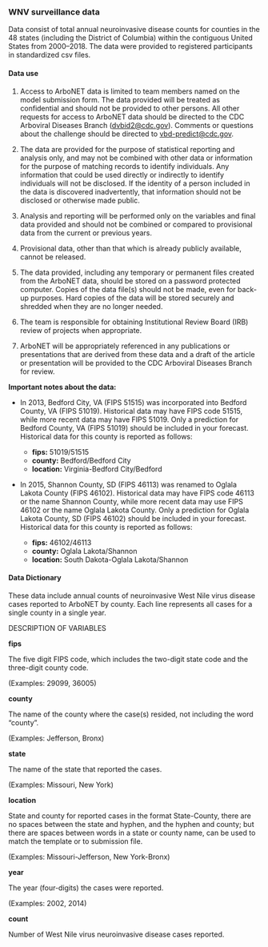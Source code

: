 ### WNV surveillance data

Data consist of total annual neuroinvasive disease counts for counties in the 48 states (including the District of Columbia) within the contiguous United States from 2000–2018. The data were provided to registered participants in standardized csv files.

#### Data use

1. Access to ArboNET data is limited to team members named on the model submission form. The data provided will be treated as confidential and should not be provided to other persons. All other requests for access to ArboNET data should be directed to the CDC Arboviral Diseases Branch (<dvbid2@cdc.gov>). Comments or questions about the challenge should be directed to <vbd-predict@cdc.gov>.

2. The data are provided for the purpose of statistical reporting and analysis only, and may not be combined with other data or information for the purpose of matching records to identify individuals. Any information that could be used directly or indirectly to identify individuals will not be disclosed. If the identity of a person included in the data is discovered inadvertently, that information should not be disclosed or otherwise made public.

3. Analysis and reporting will be performed only on the variables and final data provided and should not be combined or compared to provisional data from the current or previous years.

4. Provisional data, other than that which is already publicly available, cannot be released.

5. The data provided, including any temporary or permanent files created from the ArboNET data, should be stored on a password protected computer. Copies of the data file(s) should not be made, even for back-up purposes. Hard copies of the data will be stored securely and shredded when they are no longer needed.

6. The team is responsible for obtaining Institutional Review Board (IRB) review of projects when appropriate.

7. ArboNET will be appropriately referenced in any publications or presentations that are derived from these data and a draft of the article or presentation will be provided to the CDC Arboviral Diseases Branch for review.


**Important notes about the data:**
+ In 2013, Bedford City, VA (FIPS 51515) was incorporated into Bedford County, VA (FIPS 51019). Historical data may have FIPS code 51515, while more recent data may have FIPS 51019. Only a prediction for Bedford County, VA (FIPS 51019) should be included in your forecast. Historical data for this county is reported as follows: 
	+ **fips:** 51019/51515 
	+ **county:** Bedford/Bedford City
	+ **location:** Virginia-Bedford City/Bedford

+ In 2015, Shannon County, SD (FIPS 46113) was renamed to Oglala Lakota County (FIPS 46102). Historical data may have FIPS code 46113 or the name Shannon County, while more recent data may use FIPS 46102 or the name Oglala Lakota County. Only a prediction for Oglala Lakota County, SD (FIPS 46102) should be included in your forecast. Historical data for this county is reported as follows:
	+  **fips:** 46102/46113
	+  **county:** Oglala Lakota/Shannon
	+  **location:** South Dakota-Oglala Lakota/Shannon

#### Data Dictionary

These data include annual counts of neuroinvasive West Nile virus disease cases reported to ArboNET by county. Each line represents all cases for a single county in a single year.

DESCRIPTION OF VARIABLES

**fips**

The five digit FIPS code, which includes the two-digit state code and the three-digit county code.
 
(Examples: 29099, 36005)

**county**

The name of the county where the case(s) resided, not including the word “county”.

(Examples: Jefferson, Bronx)

**state**

The name of the state that reported the cases. 

(Examples: Missouri, New York)

**location**

State and county for reported cases in the format State-County, there are no spaces between the state and hyphen, and the hyphen and county; but there are spaces between words in a state or county name, can be used to match the template or to submission file.

(Examples: Missouri-Jefferson, New York-Bronx)

**year**

The year (four-digits) the cases were reported.

(Examples: 2002, 2014)

**count**

Number of West Nile virus neuroinvasive disease cases reported.

